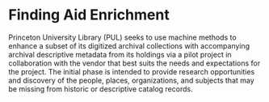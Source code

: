 # Finding Aid Enrichment
Princeton University Library (PUL) seeks to use machine methods to enhance a subset of its digitized archival collections with accompanying archival descriptive metadata from its holdings via a pilot project in collaboration with the vendor that best suits the needs and expectations for the project. The initial phase is intended to provide research opportunities and discovery of the people, places, organizations, and subjects that may be missing from historic or descriptive catalog records.
